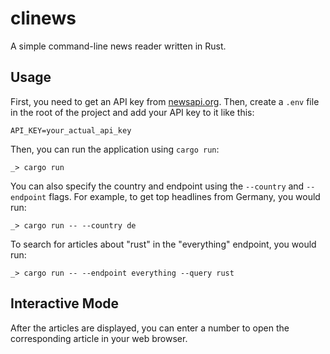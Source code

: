 # clinews

A simple command-line news reader written in Rust.

## Usage

First, you need to get an API key from [newsapi.org](https://newsapi.org). Then, create a `.env` file in the root of the project and add your API key to it like this:

```
API_KEY=your_actual_api_key
```

Then, you can run the application using `cargo run`:

```
_> cargo run
```

You can also specify the country and endpoint using the `--country` and `--endpoint` flags. For example, to get top headlines from Germany, you would run:

```
_> cargo run -- --country de
```

To search for articles about "rust" in the "everything" endpoint, you would run:

```
_> cargo run -- --endpoint everything --query rust
```

## Interactive Mode

After the articles are displayed, you can enter a number to open the corresponding article in your web browser.